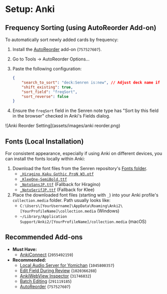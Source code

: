 # Setup: Anki

## Frequency Sorting (using AutoReorder Add-on)

To automatically sort newly added cards by frequency:

1.  Install the [AutoReorder](https://ankiweb.net/shared/info/757527607) add-on (`757527607`).
2.  Go to Tools -> AutoReorder Options...
3.  Paste the following configuration:

    ```json
    {
        "search_to_sort": "deck:Senren is:new", // Adjust deck name if needed
        "shift_existing": true,
        "sort_field": "freqSort",
        "sort_reverse": false
    }
    ```
4.  Ensure the `freqSort` field in the Senren note type has "Sort by this field in the browser" checked in Anki's Fields dialog.

![Anki Reorder Setting](assets/images/anki reorder.png)

## Fonts (Local Installation)

For consistent appearance, especially if using Anki on different devices, you can install the fonts locally within Anki:

1.  Download the font files from the Senren repository's [Fonts folder](https://github.com/BrenoAqua/Senren/tree/main/Fonts).
    *   [`_Hiragino Kaku Gothic ProN W3.otf`](https://github.com/BrenoAqua/Senren/raw/refs/heads/main/Fonts/_Hiragino%20Kaku%20Gothic%20ProN%20W3.otf)
    *   [`_KleeOne-SemiBold.ttf`](https://github.com/BrenoAqua/Senren/raw/refs/heads/main/Fonts/_KleeOne-SemiBold.ttf)
    *   [`_NotoSansJP.ttf`](https://github.com/BrenoAqua/Senren/raw/refs/heads/main/Fonts/_NotoSansJP.ttf) (Fallback for Hiragino)
    *   [`_NotoSerifJP.ttf`](https://github.com/BrenoAqua/Senren/raw/refs/heads/main/Fonts/_NotoSerifJP.ttf) (Fallback for Klee)
2.  Place the downloaded font files (starting with `_`) into your Anki profile's `collection.media` folder. Path usually looks like: 
    *   `C:\Users\[YourUsername]\AppData\Roaming\Anki2\[YourProfileName]\collection.media` (Windows) 
    *   `~/Library/Application Support/Anki2/[YourProfileName]/collection.media` (macOS)

## Recommended Add-ons

*   **Must Have:**
    *   [AnkiConnect](https://ankiweb.net/shared/info/2055492159) (`2055492159`)
*   **Recommended:**
    *   [Local Audio Server for Yomichan](https://ankiweb.net/shared/info/1045800357) (`1045800357`)
    *   [Edit Field During Review](https://ankiweb.net/shared/info/1020366288) (`1020366288`)
    *   [AnkiWebView Inspector](https://ankiweb.net/shared/info/31746032) (`31746032`)
    *   [Batch Editing](https://ankiweb.net/shared/info/291119185) (`291119185`)
    *   [AutoReorder](https://ankiweb.net/shared/info/757527607) (`757527607`)
